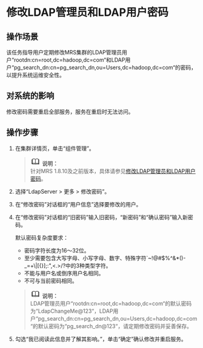 # 修改LDAP管理员和LDAP用户密码<a name="ZH-CN_TOPIC_0173397679"></a>

## 操作场景<a name="section446724189518"></a>

该任务指导用户定期修改MRS集群的LDAP管理员用户“rootdn:cn=root,dc=hadoop,dc=com“和LDAP用户“pg\_search\_dn:cn=pg\_search\_dn,ou=Users,dc=hadoop,dc=com“的密码，以提升系统运维安全性。

## 对系统的影响<a name="section2536914895153"></a>

修改密码需要重启全部服务，服务在重启时无法访问。

## 操作步骤<a name="section1075407895245"></a>

1.  在集群详情页，单击“组件管理”。

    >![](public_sys-resources/icon-note.gif) **说明：**   
    >针对MRS 1.8.10及之前版本，具体请参见[修改LDAP管理员和LDAP用户密码](修改LDAP管理员和LDAP用户密码-170.md)。  

2.  选择“LdapServer \> 更多 \> 修改密码”。
3.  在“修改密码”对话框的“用户信息”选择要修改的用户。
4.  在“修改密码”对话框的“旧密码”输入旧密码，“新密码”和“确认密码”输入新密码。

    默认密码复杂度要求：

    -   密码字符长度为16～32位。
    -   至少需要包含大写字母、小写字母、数字、特殊字符\`\~!@\#$%^&\*\(\)-\_=+\\|\[\{\}\];:",<.\>/?中的3种类型字符。
    -   不能与用户名或倒序用户名相同。
    -   不可与当前密码相同。

    >![](public_sys-resources/icon-note.gif) **说明：**   
    >LDAP管理员用户“rootdn:cn=root,dc=hadoop,dc=com“的默认密码为“LdapChangeMe@123“，LDAP用户“pg\_search\_dn:cn=pg\_search\_dn,ou=Users,dc=hadoop,dc=com“的默认密码为“pg\_search\_dn@123“，请定期修改密码并妥善保存。  

5.  勾选“我已阅读此信息并了解其影响。”，单击“确定”确认修改并重启服务。

